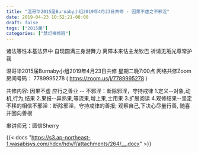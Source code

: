 ```yaml
---
title: "温哥华2015届Burnaby小组2019年4月23日共修 - 因果不虚之不邪淫"
date: 2019-04-23 10:52:21-08:00
draft: false
tags: ["2015届"]
categories: ["慧灯禅修班"]
---
```

诸法等性本基法界中 自现圆满三身游舞力
离障本来怙主龙钦巴 祈请无垢光尊常护我

温哥华2015届Burnaby小组2019年4月23日共修
星期二晚7:00点
网络共修Zoom房间号码： 7789995278 ( https://zoom.us/j/7789995278 )

共修内容:
因果不虚 应行之善业 -- 不邪淫：断除邪淫，守持戒律
1.定义--对象,动机,行为,结果
2.果报--异熟果,等流果,增上果,士用果
3.扩展阅读
4.观修结果--坚定不移的相信不邪淫：断除邪淫，守持戒律的善报; 观察自己,下决心尽量行善, 随喜并回向善根

串讲师兄：圆信Sherry

{{< docs "https://s3.ap-northeast-1.wasabisys.com/hdcx/hdv/f/attachments/264/__.docx" >}}